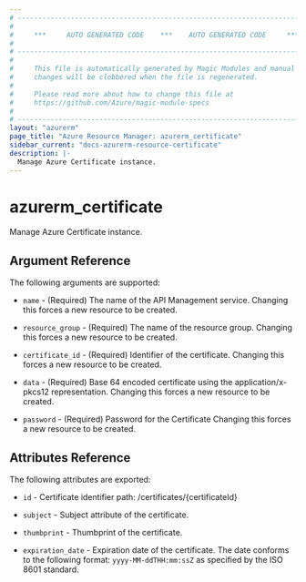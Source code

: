 ```yaml
---
# ----------------------------------------------------------------------------
#
#     ***     AUTO GENERATED CODE    ***    AUTO GENERATED CODE     ***
#
# ----------------------------------------------------------------------------
#
#     This file is automatically generated by Magic Modules and manual
#     changes will be clobbered when the file is regenerated.
#
#     Please read more about how to change this file at
#     https://github.com/Azure/magic-module-specs
#
# ----------------------------------------------------------------------------
layout: "azurerm"
page_title: "Azure Resource Manager: azurerm_certificate"
sidebar_current: "docs-azurerm-resource-certificate"
description: |-
  Manage Azure Certificate instance.
---
```


# azurerm_certificate

Manage Azure Certificate instance.


## Argument Reference

The following arguments are supported:

* `name` - (Required) The name of the API Management service. Changing this forces a new resource to be created.

* `resource_group` - (Required) The name of the resource group. Changing this forces a new resource to be created.

* `certificate_id` - (Required) Identifier of the certificate. Changing this forces a new resource to be created.

* `data` - (Required) Base 64 encoded certificate using the application/x-pkcs12 representation. Changing this forces a new resource to be created.

* `password` - (Required) Password for the Certificate Changing this forces a new resource to be created.

## Attributes Reference

The following attributes are exported:

* `id` - Certificate identifier path: /certificates/{certificateId}

* `subject` - Subject attribute of the certificate.

* `thumbprint` - Thumbprint of the certificate.

* `expiration_date` - Expiration date of the certificate. The date conforms to the following format: `yyyy-MM-ddTHH:mm:ssZ` as specified by the ISO 8601 standard.<br>
